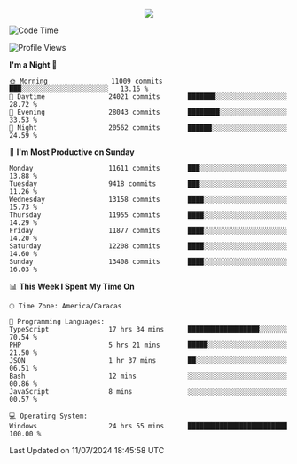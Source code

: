 <p align="center">
  <a href="http://www.github.com/thevacs">
    <img src="https://github-readme-streak-stats.herokuapp.com/?user=thevacs&stroke=ffffff&background=1c1917&ring=0891b2&fire=0891b2&currStreakNum=ffffff&currStreakLabel=0891b2&sideNums=ffffff&sideLabels=ffffff&dates=ffffff&hide_border=true" />
  </a>
</p>

<!--START_SECTION:waka-->
![Code Time](http://img.shields.io/badge/Code%20Time-2%2C603%20hrs%2012%20mins-blue)

![Profile Views](http://img.shields.io/badge/Profile%20Views-0-blue)

**I'm a Night 🦉** 

```text
🌞 Morning                11009 commits       ███░░░░░░░░░░░░░░░░░░░░░░   13.16 % 
🌆 Daytime                24021 commits       ███████░░░░░░░░░░░░░░░░░░   28.72 % 
🌃 Evening                28043 commits       ████████░░░░░░░░░░░░░░░░░   33.53 % 
🌙 Night                  20562 commits       ██████░░░░░░░░░░░░░░░░░░░   24.59 % 
```
📅 **I'm Most Productive on Sunday** 

```text
Monday                   11611 commits       ███░░░░░░░░░░░░░░░░░░░░░░   13.88 % 
Tuesday                  9418 commits        ███░░░░░░░░░░░░░░░░░░░░░░   11.26 % 
Wednesday                13158 commits       ████░░░░░░░░░░░░░░░░░░░░░   15.73 % 
Thursday                 11955 commits       ████░░░░░░░░░░░░░░░░░░░░░   14.29 % 
Friday                   11877 commits       ████░░░░░░░░░░░░░░░░░░░░░   14.20 % 
Saturday                 12208 commits       ████░░░░░░░░░░░░░░░░░░░░░   14.60 % 
Sunday                   13408 commits       ████░░░░░░░░░░░░░░░░░░░░░   16.03 % 
```


📊 **This Week I Spent My Time On** 

```text
🕑︎ Time Zone: America/Caracas

💬 Programming Languages: 
TypeScript               17 hrs 34 mins      ██████████████████░░░░░░░   70.54 % 
PHP                      5 hrs 21 mins       █████░░░░░░░░░░░░░░░░░░░░   21.50 % 
JSON                     1 hr 37 mins        ██░░░░░░░░░░░░░░░░░░░░░░░   06.51 % 
Bash                     12 mins             ░░░░░░░░░░░░░░░░░░░░░░░░░   00.86 % 
JavaScript               8 mins              ░░░░░░░░░░░░░░░░░░░░░░░░░   00.57 % 

💻 Operating System: 
Windows                  24 hrs 55 mins      █████████████████████████   100.00 % 
```


 Last Updated on 11/07/2024 18:45:58 UTC
<!--END_SECTION:waka-->
